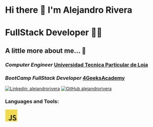# Hi there 👋 I'm  Alejandro Rivera
# FullStack Developer 👨‍💻
## A little more about me... 💬 
### _Computer Engineer_ [Universidad Tecnica Particular de Loja](https://www.utpl.edu.ec/)
### _BootCamp FullStack Developer_ [4GeeksAcademy](https://4geeksacademy.com/es/inicio)

[![Linkedin: alejandrorivera](https://img.shields.io/badge/-alejandrorivera-blue?style=flat-square&logo=Linkedin&logoColor=white&link=https://www.linkedin.com/in/alejandrorivera/)](https://www.linkedin.com/in/alejandro-rivera-acosta-a69716264/) [![GitHub alejandrorivera](https://img.shields.io/github/followers/alejandrorivera?label=follow&style=social)](https://github.com/AlejandroRivera2306)
<h3 align="left">Languages and Tools:</h3>
<p align="left" style="color:white"> 
<img src="https://raw.githubusercontent.com/devicons/devicon/master/icons/javascript/javascript-original.svg" alt="javascript" width="40" height="40"/> </a>
